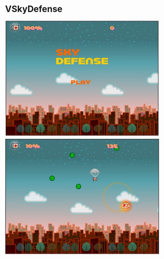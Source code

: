 # VSkyDefense
![alt text](https://github.com/VietDinh17/VSkyDefense/blob/master/public/sky_defense_0.PNG)
![alt text](https://github.com/VietDinh17/VSkyDefense/blob/master/public/sky_defense_1.PNG)